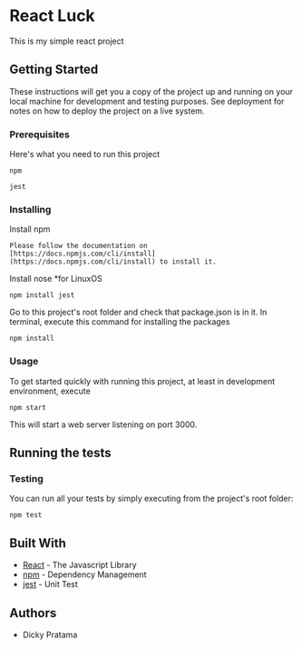 # React Luck
This is my simple react project

## Getting Started
These instructions will get you a copy of the project up and running on your local machine for development and testing purposes. See deployment for notes on how to deploy the project on a live system.

### Prerequisites
Here's what you need to run this project
```
npm
```

```
jest
```

### Installing
Install npm
```
Please follow the documentation on [https://docs.npmjs.com/cli/install](https://docs.npmjs.com/cli/install) to install it.
```
Install nose
*for LinuxOS
```
npm install jest
```

Go to this project's root folder and check that package.json is in it.
In terminal, execute this command for installing the packages

```
npm install
```

### Usage
To get started quickly with running this project, at least in development environment, execute
```
npm start
```
This will start a web server listening on port 3000.

## Running the tests

### Testing
You can run all your tests by simply executing from the project's root folder:
```
npm test
```

## Built With
* [React](https://reactjs.org/) - The Javascript Library
* [npm](https://www.npmjs.com/) - Dependency Management
* [jest](https://jestjs.io/) - Unit Test

## Authors
* Dicky Pratama
